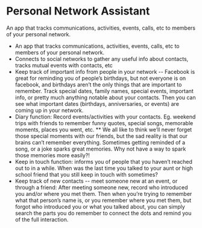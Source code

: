 # Personal Network Assistant
An app that tracks communications, activities, events, calls, etc to members of your personal network.

* An app that tracks communications, activities, events, calls, etc to members of your personal network. 
* Connects to social networks to gather any useful info about contacts, tracks mutual events with contacts, etc
* Keep track of important info from people in your network -- Facebook is great for reminding you of people’s birthdays, but not everyone is on facebook, and birthdays aren’t the only things that are important to remember.  Track special dates, family names, special events, important info, or pretty much anything notable about your contacts. Then you can see what important dates (birthdays, anniversaries, or events) are coming up in your network. 
* Diary function: Record events/activities with your contacts.  Eg. weekend trips with friends to remember funny quotes, special songs, memorable moments, places you went, etc.
** We all like to think we’ll never forget those special moments with our friends, but the sad reality is that our brains can’t remember everything.  Sometimes getting reminded of a song, or a joke sparks great memories. Why not have a way to spark those memories more easily?!
* Keep in touch function:  informs you of people that you haven’t reached out to in a while. When was the last time you talked to your aunt or high school friend that you still keep in touch with sometimes? 
* Keep track of new contacts -- meet someone new at an event, or through a friend:  After meeting someone new, record who introduced you and/or where you met them. Then when you’re trying to remember what that person’s name is, or you remember where you met them, but forgot who introduced you or what you talked about, you can simply search the parts you do remember to connect the dots and remind you of the full interaction. 
